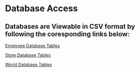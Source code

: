 # Database Access

## Databases are Viewable in CSV format by following the coresponding links below:

[Employee Database Tables](https://1drv.ms/f/s!Arza-6xrhMB0gRHxIffmVxmERZV-?e=fF6KVm)

[Store Database Tables](https://1drv.ms/f/s!Arza-6xrhMB0gRIg6ubiw1jW4eDj?e=Sohy8I)

[World Database Tables](https://1drv.ms/f/s!Arza-6xrhMB0gRPcTbrZcxCrn-Hg?e=wJvhWh)
